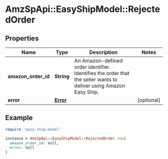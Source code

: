 # AmzSpApi::EasyShipModel::RejectedOrder

## Properties

| Name | Type | Description | Notes |
| ---- | ---- | ----------- | ----- |
| **amazon_order_id** | **String** | An Amazon-defined order identifier. Identifies the order that the seller wants to deliver using Amazon Easy Ship. |  |
| **error** | [**Error**](Error.md) |  | [optional] |

## Example

```ruby
require 'easy-ship-model'

instance = AmzSpApi::EasyShipModel::RejectedOrder.new(
  amazon_order_id: null,
  error: null
)
```


